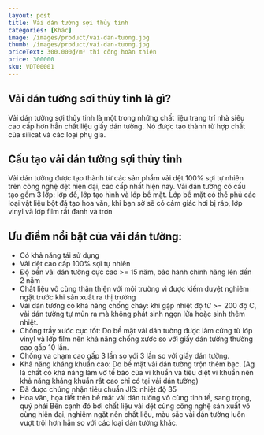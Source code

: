 ```yaml
---
layout: post
title: Vải dán tường sợi thủy tinh
categories: [Khác]
image: /images/product/vai-dan-tuong.jpg
thumb: /images/product/vai-dan-tuong.jpg
priceText: 300.000₫/m² thi công hoàn thiện
price: 300000
sku: VDT00001
---
```


## Vải dán tường sơi thủy tinh là gì?
Vải dán tường sợi thủy tinh là một trong những chất liệu trang trí nhà siêu cao cấp hơn hẳn chất liệu giấy dán tường. Nó được tao thành từ hợp chất của silicat và các loại phụ gia.

## Cấu tạo vải dán tường sợi thủy tinh
Vải dán tường được tạo thành từ các sản phẩm vải dệt 100% sợi tự nhiên trên công nghệ dệt hiện đại, cao cấp nhất hiện nay. Vải dán tường có cấu tạo gồm 3 lớp: lớp đế, lớp tạo hình và lớp bề mặt. Lớp bề mặt có thể phủ các loại vật liệu bột đá  tạo hoa văn, khi bạn sờ sẽ có cảm giác hơi bị ráp, lớp vinyl và lớp film rất đanh và trơn

## Ưu điểm nổi bật của vải dán tường:
- Có khả năng tái sử dụng 
- Vải dệt cao cấp 100% sợi tự nhiên
- Độ bền vải dán tường cực cao >= 15 năm, bảo hành chính hãng lên đến 2 năm
- Chất liệu vô cùng thân thiện với môi trường vì được kiểm duyệt nghiêm ngặt trước khi sản xuất ra thị trường
- Vải dán tường có khả năng chống cháy: khi gặp nhiệt độ từ >= 200 độ C, vải dán tường tự mủn ra mà không phát sinh ngọn lửa hoặc sinh thêm nhiệt.
- Chống trầy xước cực tốt: Do bề mặt vải dán tường được làm cứng từ lớp vinyl và lớp film nên khả năng chống xước so với giấy dán tường thường cao gấp 10 lần.
- Chống va chạm cao gấp 3 lần so với 3 lần so với giấy dán tường.
- Khả năng kháng khuẩn cao: Do bề mặt vải dán tường trộn thêm bạc. (Ag là chất có khả năng làm vỡ tế bào của vi khuẩn và tiêu diệt vi khuẩn nên khả năng kháng khuẩn rất cao chỉ có tại vải dán tường)
- Đã được chứng nhận tiêu chuẩn JIS: nhiệt độ 35
- Hoa văn, họa tiết trên bề mặt vải dán tường vô cùng tinh tế, sang trọng, quý phái
Bên cạnh đó bởi chất liệu vải dệt cùng công nghệ sản xuất vô cùng hiện đại, nghiêm ngặt nên chất liệu, màu sắc vải dán tường luôn vượt trội hơn hẳn so với các loại dán tường khác.